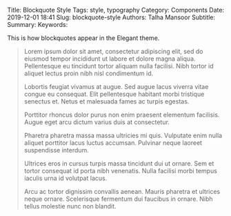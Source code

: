 Title: Blockquote Style
Tags: style, typography
Category: Components
Date: 2019-12-01 18:41
Slug: blockquote-style
Authors: Talha Mansoor
Subtitle:
Summary:
Keywords:

<!-- yaspeller ignore:start -->

This is how blockquotes appear in the Elegant theme.

> Lorem ipsum dolor sit amet, consectetur adipiscing elit, sed do eiusmod tempor incididunt ut labore et dolore magna aliqua. Pellentesque eu tincidunt tortor aliquam nulla facilisi. Nibh tortor id aliquet lectus proin nibh nisl condimentum id.
>
> Lobortis feugiat vivamus at augue. Sed augue lacus viverra vitae congue eu consequat. Elit pellentesque habitant morbi tristique senectus et. Netus et malesuada fames ac turpis egestas.
>
> Porttitor rhoncus dolor purus non enim praesent elementum facilisis. Augue eget arcu dictum varius duis at consectetur.
>
> Pharetra pharetra massa massa ultricies mi quis. Vulputate enim nulla aliquet porttitor lacus luctus accumsan. Pulvinar neque laoreet suspendisse interdum.
>
> Ultrices eros in cursus turpis massa tincidunt dui ut ornare. Sem et tortor consequat id porta nibh venenatis. Nulla facilisi morbi tempus iaculis urna id volutpat lacus.
>
> Arcu ac tortor dignissim convallis aenean. Mauris pharetra et ultrices neque ornare. Scelerisque fermentum dui faucibus in ornare. Nibh tellus molestie nunc non blandit.

<!-- yaspeller ignore:end -->
